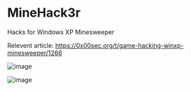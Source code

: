 # MineHack3r
Hacks for Windows XP Minesweeper

Relevent article: https://0x00sec.org/t/game-hacking-winxp-minesweeper/1266

![image](https://0x00sec.s3.amazonaws.com/original/2X/e/e8b1716d88d2bcdcf4626b474ccea5e4e25515ed.JPG)

![image](https://0x00sec.s3.amazonaws.com/original/2X/d/d4085ec135b5461f1ab956ccccac9ad22a5419e6.JPG)
